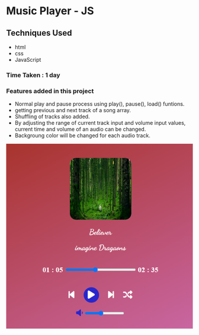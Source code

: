 # Music Player - JS
## Techniques Used
- html
- css
- JavaScript

### Time Taken : 1 day

### Features added in this project
- Normal play and pause process using play(), pause(), load() funtions.
- getting previous and next track of a song array.
- Shuffling of tracks also added.
- By adjusting the range of current track input and volume input values, current time and volume of an audio can be changed.
- Backgroung color will be changed for each audio track.

![screen-shot](./images/screen-shot.png)